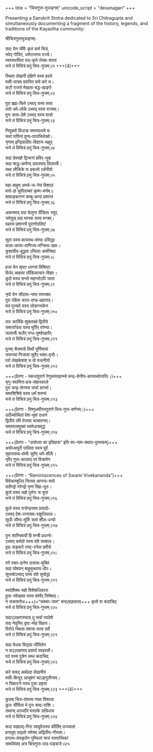 +++
title = "चित्रगुप्त-भुजङ्गम्"
unicode_script = "devanagari"
+++

Presenting a Sanskrit Stotra dedicated to Sri Chitragupta and simultaneously documenting a fragment of the history, legends, and traditions of the Kayastha community:

श्रीचित्रगुप्तभुजङ्गम्-

सदा येन जीवैः कृतं कर्म चित्रं,  
भवेद् गोपितं, धर्मराजस्य राज्ये।  
व्यवस्थापिता तत्-कृते लेख्य-शाला  
भजे तं विचित्रं प्रभुं चित्र-गुप्तम्॥१ +++(4)+++ 

स्थिता लेखनी दक्षिणे यस्य हस्ते  
मसी-पात्रम् एवास्ति वामे करे च।  
कटौ राजते मेखला-बद्ध-खड्गो  
भजे तं विचित्रं प्रभुं चित्र-गुप्तम्॥२  

पुरा ब्रह्म-चित्ते ऽभवद् यस्य सत्ता  
ततो धर्म-लोके ऽभवद् यस्य राज्यम्।  
पुनः काय-देशे ऽभवद् यस्य वासो  
भजे तं विचित्रं प्रभुं चित्र-गुप्तम्॥३  

नियुक्तो विधात्रा यमस्यालये यः  
सतां पापिनां पुण्य-पापाभिलेख्ये।  
नृणाम् इन्द्रियातीत-विज्ञान-चक्षुर्  
भजे तं विचित्रं प्रभुं चित्र-गुप्तम्॥४  

सदा देवयज्ञे द्विजानां हविर्-भुक्  
सदा श्राद्ध-कर्मण्य् उपास्यस् तिलार्घ्यैः।  
तथा लौकिके यः प्रकल्पे ऽर्चनीयो  
भजे तं विचित्रं प्रभुं चित्र-गुप्तम्॥५  

महा-बाहुम् अम्भो-ज-नेत्रं विशालं  
मनो-ज्ञं सुपीताम्बरं कृष्ण-वर्णम्॥  
शशाङ्काननं कम्बु-कण्ठं प्रशान्तं  
भजे तं विचित्रं प्रभुं चित्र-गुप्तम्॥६  

अकस्माद् यदा केतुना पीडिताः स्युर्  
जपेयुस् तदा मानवा यस्य मन्त्रम्।  
ग्रहस्य प्रशान्त्यै पुराणोपदिष्टं  
भजे तं विचित्रं प्रभुं चित्र-गुप्तम्॥७  

सुता यस्य कायस्थ-वंश्याः प्रसिद्धाः  
कला-काव्य-वाणिज्य-मन्त्रित्व-दक्षाः।  
कुशाग्रीय-बुद्ध्या ऽन्विताः कर्मनिष्ठा  
भजे तं विचित्रं प्रभुं चित्र-गुप्तम्॥८  

प्रजा येन सृष्टा धरण्यां विशिष्टा  
विधेर् आज्ञया लौकिकाचार-विज्ञाः।  
कुले यस्य सन्तो महान्तोऽपि जाता  
भजे तं विचित्रं प्रभुं चित्र-गुप्तम्॥९  

नृपो येन सौदास-नामा स्वभक्तः  
पुरा रक्षितः काल-दण्ड-प्रहारात्।  
मतं पूज्यते यस्य लोकान्तकेन  
भजे तं विचित्रं प्रभुं चित्र-गुप्तम्॥१०  

ततः कार्तिके शुक्लपक्षे द्वितीये  
समाराधिता यस्य मूर्तिर् वरेण्या।  
जलार्घ्यैः फलैर् गन्ध-पुष्पोपहारैर्  
भजे तं विचित्रं प्रभुं चित्र-गुप्तम्॥११  

पुनश् चैत्रमासे तिथौ पूर्णिमायां  
जयन्त्यां निजायां सुतैर् भक्त-वृन्दैः।  
परो लेखकेशश् च यो वन्दनीयो  
भजे तं विचित्रं प्रभुं चित्र-गुप्तम्॥१२  

+++(प्रेरणा - स्कन्दपुराणे रेणुकामाहात्म्ये चन्द्र-सेनीय-कायस्थोत्पत्तिः।)+++  
भृगु-स्वामिना क्षत्र-संहारकाले  
पुरा चन्द्र-सेनस्य भार्या सगर्भा।  
समाशिश्रिये यस्य धर्मं शरण्यं  
भजे तं विचित्रं प्रभुं चित्र-गुप्तम्॥१३  

+++(प्रेरणा - विष्णुधर्मोत्तरपुराणे चित्र-गुप्त-वर्णनम्।)+++  
उदीच्योचितां वेश-भूषां दधानं  
द्वितीयं रविं तेजसा भासमानम्।  
यमामात्यमुख्यं स्वमेधासमृद्धं  
भजे तं विचित्रं प्रभुं चित्र-गुप्तम्॥१४  

+++(प्रेरणा - “अयोध्या का इतिहास” इति स्व-नाम-ख्यात-पुस्तकम्)+++  
अयोध्यापुरी पालिता यस्य पूर्वं  
सुवास्तव्य-वंश्यैः सुतैर् धर्म-शीलैः।  
नृपैर् गुप्त-कालात् परं विक्रमेण  
भजे तं विचित्रं प्रभुं चित्र-गुप्तम्॥१५  

+++(प्रेरणा - “Reminiscences of Swami Vivekananda”)+++  
विवेकाम्बुधिर् नित्यम् आनन्द-रूपो  
यतीन्द्रो नरेन्द्रो नृणां सिंह-भूतः।  
कुले यस्य जज्ञे पुरोगः स यूनां  
भजे तं विचित्रं प्रभुं चित्र-गुप्तम्॥१६  

कुले यस्य राजेन्द्रनामा प्रसादो-  
ऽभवद् देश-रत्नाख्य-राष्ट्राधिपालः।  
सुधीः सौम्य-मूर्तिः सतां शील-धन्यो  
भजे तं विचित्रं प्रभुं चित्र-गुप्तम्॥१७  

पुनः शास्त्रिवर्यो हि मन्त्री प्रधानो-  
ऽभवत् कर्मठो यस्य वंशे स्वबालः।  
दृढः सङ्कटे राष्ट्-रनेता प्रवीरो  
भजे तं विचित्रं प्रभुं चित्र-गुप्तम्॥१८  

रणे रक्त-दानेन दासत्व-मुक्तिं  
सदा घोषयन् बाहुमुत्थाप्य धीरः।  
सुभाषोऽभवद् यस्य वंशे सुयोद्धा  
भजे तं विचित्रं प्रभुं चित्र-गुप्तम्॥१९  

स्वदेशैक्य-यज्ञे विशेषाधिकारा  
हुताः स्वेच्छया यस्य वंश्यैर् निमेषात्।  
न चक्रावरोधः+++(=“चक्का-जाम” बन्द/हड़ताल)+++ कृतो वा कदाचिद्  
भजे तं विचित्रं प्रभुं चित्र-गुप्तम्॥२०  

यदाऽऽरक्षणस्यास् तु चर्चा स्वदेशे  
तदा नेतृभिर् दृष्ट-मोहं विहाय।  
विरोधे स्थिता वंशजा यस्य सर्वे  
भजे तं विचित्रं प्रभुं चित्र-गुप्तम्॥२१  

सदा मेधया विद्यया जीवितेन  
न वाऽऽरक्षणाय प्रसार्य स्वहस्तौ।  
पदं यस्य पुत्रेण लब्धं कदाचिद्  
भजे तं विचित्रं प्रभुं चित्र-गुप्तम्॥२२  

करे यावद् अर्थप्रदा लेखनीयं  
मसी-बिन्दुर् आभूषणं चाऽङ्गुलीनाम्।  
न भिक्षाटने यस्य पुत्राः प्रवृत्ता  
भजे तं विचित्रं प्रभुं चित्र-गुप्तम्॥२३ +++(4)+++  

कुतश् चित्र-वंशस्य गाथा विशाला  
कुतः सीमिता मे पुनः शब्द-राशिः।  
तथाप्य् अञ्जलिं मस्तके सन्निधाय  
भजे तं विचित्रं प्रभुं चित्र-गुप्तम्॥२४  

कदा स्खलद्-गिरा स्वपूर्वजस्य कीर्तिम् उज्ज्वलां  
प्रगातुम् उद्यतो भवेयम् अद्वितीय-गौरवम्।  
प्रगल्भ-संस्कृतेन गुम्फितां स्रजं स्तवात्मिकां  
समर्पयेयम् अत्र चित्रगुप्त-पाद-पङ्कजे॥२५  


